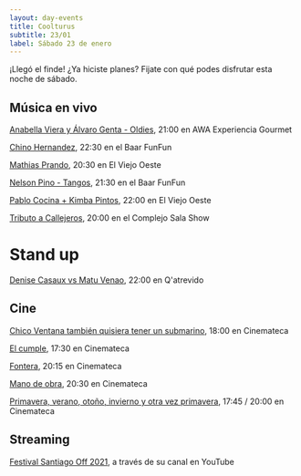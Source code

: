 ```yaml
---
layout: day-events
title: Coolturus
subtitle: 23/01
label: Sábado 23 de enero
---
```

¡Llegó el finde! ¿Ya hiciste planes? Fijate con qué podes disfrutar esta noche de sábado.

## Música en vivo

[Anabella Viera y Álvaro Genta - Oldies](https://instagram.com/awacpm?igshid=bnxbe5z1ehi0), 21:00 en AWA Experiencia Gourmet

[Chino Hernandez](https://instagram.com/baarfunfun?igshid=zjnz15xotk92), 22:30 en el Baar FunFun

[Mathias Prando](https://instagram.com/viejooeste.prado?igshid=11rsgnlou42g5), 20:30 en El Viejo Oeste

[Nelson Pino - Tangos](https://instagram.com/baarfunfun?igshid=zjnz15xotk92), 21:30 en el Baar FunFun

[Pablo Cocina + Kimba Pintos](https://instagram.com/viejooeste.prado?igshid=11rsgnlou42g5), 22:00 en El Viejo Oeste

[Tributo a Callejeros](https://instagram.com/csalashow?igshid=1a5lxhedu19cl), 20:00 en el Complejo Sala Show

# Stand up

[Denise Casaux vs Matu Venao](https://instagram.com/qatrevido?igshid=8bj6dzn4g7aj), 22:00 en Q'atrevido

## Cine

[Chico Ventana también quisiera tener un submarino](https://cinemateca.org.uy/peliculas/1001), 18:00 en Cinemateca

[El cumple](https://cinemateca.org.uy/peliculas/979), 17:30 en Cinemateca

[Fontera](https://cinemateca.org.uy/peliculas/782), 20:15 en Cinemateca

[Mano de obra](https://cinemateca.org.uy/peliculas/959), 20:30 en Cinemateca

[Primavera, verano, otoño, invierno y otra vez primavera](https://cinemateca.org.uy/calendario), 17:45 / 20:00 en Cinemateca

## Streaming

[Festival Santiago Off 2021](https://www.instagram.com/fundacionsantiagooff/), a través de su canal en YouTube
